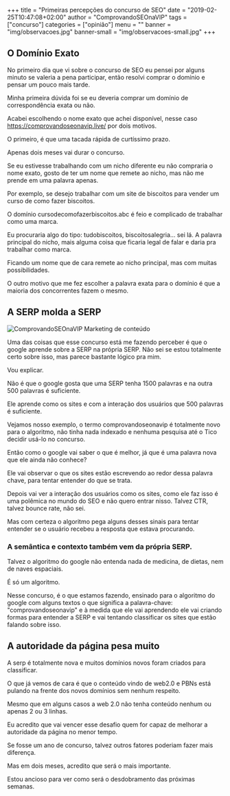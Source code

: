 +++
title = "Primeiras percepções do concurso de SEO"
date = "2019-02-25T10:47:08+02:00"
author = "ComprovandoSEOnaVIP"
tags = ["concurso"]
categories = ["opinião"]
menu = ""
banner = "img/observacoes.jpg"
banner-small = "img/observacoes-small.jpg"
+++

## O Domínio Exato

No primeiro dia que vi sobre o concurso de SEO eu pensei por alguns minuto se valeria a pena participar, então resolvi comprar o domínio e pensar um pouco mais tarde.

Minha primeira dúvida foi se eu deveria comprar um domínio de correspondência exata ou não. 

Acabei escolhendo o nome exato que achei disponível, nesse caso https://comprovandoseonavip.live/ por dois motivos.

O primeiro, é que uma tacada rápida de curtíssimo prazo. 

Apenas dois meses vai durar o concurso.

Se eu estivesse trabalhando com um nicho diferente eu não compraria o nome exato, gosto de ter um nome que remete ao nicho, mas não me prende em uma palavra apenas. 

Por exemplo, se desejo trabalhar com um site de biscoitos para vender um curso de como fazer biscoitos.

O domínio cursodecomofazerbiscoitos.abc é feio e complicado de trabalhar como uma marca.

Eu procuraria algo do tipo: tudobiscoitos, biscoitosalegria... sei lá. A palavra principal do nicho, mais alguma coisa que ficaria legal de falar e daria pra trabalhar como marca. 

Ficando um nome que de cara remete ao nicho principal, mas com muitas possibilidades.

O outro motivo que me fez escolher a palavra exata para o domínio é que a maioria dos concorrentes fazem o mesmo.

## A SERP molda a SERP

<img src="/img/conteudo-seo.jpg" alt="ComprovandoSEOnaVIP Marketing de conteúdo " class="center">

Uma das coisas que esse concurso está me fazendo perceber é que o google aprende sobre a SERP na própria SERP. Não sei se estou totalmente certo sobre isso, mas parece bastante lógico pra mim. 

Vou explicar.

Não é que o google gosta que uma SERP tenha 1500 palavras e na outra 500 palavras é suficiente.

Ele aprende como os sites e com a interação dos usuários que 500 palavras é suficiente.

Vejamos nosso exemplo, o termo comprovandoseonavip é totalmente novo para o algoritmo, não tinha nada indexado e nenhuma pesquisa até o Tico decidir usá-lo no concurso.

Então como o google vai saber o que é melhor, já que é uma palavra nova que ele ainda não conhece?

Ele vai observar o que os sites estão escrevendo ao redor dessa palavra chave, para tentar entender do que se trata.

Depois vai ver a interação dos usuários como os sites, como ele faz isso é uma polêmica no mundo do SEO e não quero entrar nisso. Talvez CTR, talvez bounce rate, não sei.

Mas com certeza o algoritmo pega alguns desses sinais para tentar entender se o usuário recebeu a resposta que estava procurando.

### A semântica e contexto também vem da própria SERP. 

Talvez o algoritmo do google não entenda nada de medicina, de dietas, nem de naves espaciais. 

É só um algoritmo.

Nesse concurso, é o que estamos fazendo, ensinado para o algoritmo do google com alguns textos o que significa a palavra-chave: "comprovandoseonavip" e à medida que ele vai aprendendo ele vai criando formas para entender a SERP e vai tentando classificar os sites que estão falando sobre isso.

## A autoridade da página pesa muito

A serp é totalmente nova e muitos domínios novos foram criados para classificar. 

O que já vemos de cara é que o conteúdo vindo de web2.0 e PBNs está pulando na frente dos novos domínios sem nenhum respeito.

Mesmo que em alguns casos a web 2.0 não tenha conteúdo nenhum ou apenas 2 ou 3 linhas.

Eu acredito que vai vencer esse desafio quem for capaz de melhorar a autoridade da página no menor tempo.

Se fosse um ano de concurso, talvez outros fatores poderiam fazer mais diferença. 

Mas em dois meses, acredito que será o mais importante.

Estou ancioso para ver como será o desdobramento das próximas semanas.
